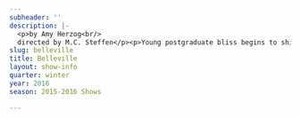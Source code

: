 ```yaml
---
subheader: ''
description: |-
  <p>by Amy Herzog<br/>
  directed by M.C. Steffen</p><p>Young postgraduate bliss begins to shift into darker territory for newlyweds Abby and Zack, who are living as expats in the Belleville neighborhood of Paris. Zack’s days are nobly spent working to fight pediatric AIDS, but when Abby discovers him home alone one afternoon by surprise, lies that have been keeping the couple afloat begin to be revealed. Belleville morphs from a dark comedy about a dysfunctional relationship to a Hitchcockian thriller where “till death do you part” may be terrifyingly true.</p><p> </p><p><strong>Brandon Callender</strong> (Alioune) is a fourth-year in the College majoring in Computer Science. His UT credits include <em>Twelfth Night </em>(Antonio), <em>Love's Labour's Lost </em>(Berowne), <em>Selections from Angels in America</em> (Joe), <em>Henry V </em>(Chorus), and <em>Hedda Gabler </em>(Brack). Brandon is a member of University Theater's Committee.</p><p><strong>Leilani Douglas</strong> (Amina) is a third-year in the College majoring in Public Policy Studies with a minor in HIPS. Amina will be her second main stage role with UT and she could not be more excited to be a part of this cast. Previously, Leilani has danced as a member of the ensemble in <em>Cabaret</em>, assistant choreographed for <em>Urinetown</em>, and both danced and choreographed for UChicago Maya's most recent showcase <em>Kaleidoscope</em>. Profitez de notre spectacle!</p><p><strong>Jackson Ruzzo </strong>(Zack) is a third-year in the College majoring in Philosophy and TAPS. Previous UT credits include <em>Variations on the Death of Trotsky </em>(Director), <em>Rumors </em>(Lenny), <em>Amadeus </em>(Mozart), <em>Sleuth</em> (Milo). Jackson is also a member of TAPS Student Staff, serving as the Front of House Manager for South Campus.</p><p><strong>Kathryn Vandervalk </strong>(Abby) is a fourth-year getting a joint BA and MA in English and Creative Writing. Previously, she has acted with UT, the Classical Entertainment Society, Theater[24] and Le Vorris and Vox Circus on campus. Most recently, she directed Euripides’ <em>Medea</em> for the Classical Entertainment Society.</p> <p> </p><p><strong>M.C. Steffen</strong> (Director) is a third-year TAPS major. He has previously directed <em>Sleuth and Smitten</em> for UT, and <em>An Apology for the Course and Outcome of Certain Events Delivered by Doctor John Faustus on This His Final Evening </em>for the Classical Entertainment Society. He has also worked with UT as an actor (<em>The House of Yes, croMagnum, reWILDing Genius</em>) and Dramaturg (<em>Urinetown</em>).</p><p><strong>Claire Haupt </strong>(Production Manager) is a third-year Theater and Performance Studies major with a focus in production management. Claire has production managed several UT shows and has interned at Steppenwolf Theater Company. She would like to thank her family, Dram Tam, and her roommates for their never ending love and support.</p><p><strong>Sarah Stark </strong>(Stage Manager) is a second-year TAPS major in the College. Previously, she has stage managed <em>Urinetown </em>and <em>Selections from Rabbit Hole</em>; ASM’d <em>This Is How It Goes</em>; and worked as a props assistant and stagehand on several other shows. She has also worked with the Chicago Dramatists and is excited to work on several independent projects this spring. Thanks to Maggie Strahan for stepping on as the ASM, Laura Ashlock for her guidance, and Claire Haupt for being the other half of the Dream Team.</p><p><strong>Samantha Finley </strong>(Dramaturg) is a fourth-year English major. Previous UT credits include <em>Sleuth</em> (Assistant Director) and <em>Rumors </em>(Assistant Set Designer).</p><p><strong>Noah Baskes</strong> (Lighting Designer) is a student in the College.</p><p><strong>Jacob Mulcahy</strong> (Scenic Designer) is a fifth-year in the College majoring in Mathematics. Previous UT credits include <em>This Is Our Youth </em>(Assistant Scenic Design), <em>The Merchant of Venice </em>(Assistant Scenic Design), <em>Hedda Gabler </em>(Assistant Scenic Design), <em>Godspell </em>(Master Carpenter), <em>Sleuth </em>(Master Carpenter), <em>Endgame </em>(Scenic Design), <em>Cowboy Mouth </em>(Scenic Design), <em>The Effects of Gamma Rays on Man-in-the-Moon Marigolds </em>(Master Carpenter), and <em>Urinetown </em>(Scenic Design). This is likely his last show with University Theater.</p><p><strong>Victoria Grose </strong>(Costume Designer) is a student in the College.</p><p><strong>Sarah Kim</strong> (Props Designer) is a student in the College.</p><p><strong>Alex Hale </strong>(Sound Designer) is a third-year in the College majoring in Anthropology and Philosophy. Previous credits include <em>Urinetown</em> (Sound Designer), CES's <em>Iron Bridal Feast </em>(Sound Designer), <em>As You Like It </em>(Assistant Sound Designer) and <em>Sleuth </em>(Assistant Sound Designer/Board Op).</p><p><strong>Ramon Valladarez</strong> (Master Electrician) is a third-year majoring in Political Science. He also works in the Performance Hall.</p><p><strong>Alex Morales</strong> (Master Carpenter) is a student in the College.</p><p><strong>Tempest Wisdom</strong> (Asst. Director) is a second-year TAPS major. This is her first foray into the world of directing. Tempest is a member of U of C Commedia, both as a member of the ensemble and serving as Outreach Coordinator.</p> <p><strong>Bennett Foley </strong>(Asst. Production Manager) is a second-year in the College majoring in Computer Science. Previous Mainstage show credits include <em>Suburbia</em> (Light Board Op), <em>Love's Labour's Lost </em>(SM), <em>Fifth Planet </em>(ASM) and <em>Macbeth </em>(Light Board Op).</p><p><strong>Lukas Gondek </strong>(Asst. Production Manager) is a first-year in the College majoring in Economics and Cinema and Media Studies. He has been involved with the UT ever since his first quarter as an actor in the Weekend of Workshops and is now discovering the beauty of theatre from behind the stage.</p><p><strong>Maggie Strahan </strong>(Asst. Stage Manager) is a second-year in the college majoring in TAPS. Previous UT credits include <em>Urinetown </em>(Hope), <em>Love's Labour's Lost</em> (Jaquenetta) and <em>Amadeus </em>(Teresa). This is Maggie's first non-acting credit.</p><p><strong>Alison Causey</strong> (Asst. Costume Designer) is a student in the College.</p><p><strong>Savannah Smith </strong>(Asst. Props Master) is a third-year in the College, double majoring in Classical Studies and English Language and Literature. Previously, she has worked on six University Theater Productions: <em>Rumors </em>(Production Manager), <em>Fifth Planet </em>(PM), <em>Macbeth </em>(PM), <em>Much Ado About Nothing </em>(APM), <em>Godspell </em>(APM), and <em>As You Like It</em> (Assistant Costumes).</p><p><strong>Alex Jarman</strong> (Asst. Props Designer) is a student in the College.</p><p><strong>Christian Nicholas Castro Romero</strong> (Asst. Sound Designer) is a second-year, Psychology and TAPS major. He is the Asst. Sound Designer for <em>Belleville. </em>High school credits include <em>Little Shop of Horrors, Antigone, Guys &amp; Dolls,</em> and <em>Our Town. </em>He served as Stage Mgr., Light and Sound Board Op, Stage Hand and actor (<em>Nicely-Nicely Johnson</em>). UT and other on campus theatrical group credits include <em>Macbeth</em> (Sound Asst.), <em>Cowboy Mouth </em>(Sound Asst.), CES's <em>Frankenstein </em>(Sound Designer), Logan's Puppet Festival: <em>The Temp</em> (Light Asst.), Dean's Men's <em>Love's Labour's Lost </em>(Light Asst. &amp; Asst. Stage Mgr.), Commedia’s <em>Freudzen</em> (Sound Designer), CES's <em>Haunted House </em>(Scenic Designer), <em>The Effect of Gamma Rays on Man-in-the-Moon Marigolds </em>(Asst. Props), <em>Urinetown </em>(Sound Asst.), Maroon TV’s <em>Singularity</em> (Props Designer), Weekend of Workshops: <em>Almondseed/Almondella</em> (Director and Playwright), <em>Hamlet </em>(Asst. Set), and <em>The Girls Show </em>(Performer).</p> <p><strong>Alex Hearn </strong>(Committee Liaison) is a third-year in the College studying Public Policy and TAPS. Previously, he appeared in <em>Urinetown </em>(Officer Lockstock) and <em>Suburbia </em>(Jeff). Alex is on UT Committee and serves as Secretary.</p>
slug: belleville
title: Belleville
layout: show-info
quarter: winter
year: 2016
season: 2015-2016 Shows

---
```


